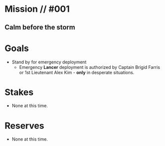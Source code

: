 # Mission // #001
## Calm before the storm
# Goals
- Stand by for emergency deployment
  - Emergency **Lancer** deployment is authorized by Captain Brigid Farris or 1st Lieutenant Alex Kim - **only** in desperate situations.

# Stakes
- None at this time.

# Reserves
- None at this time.
